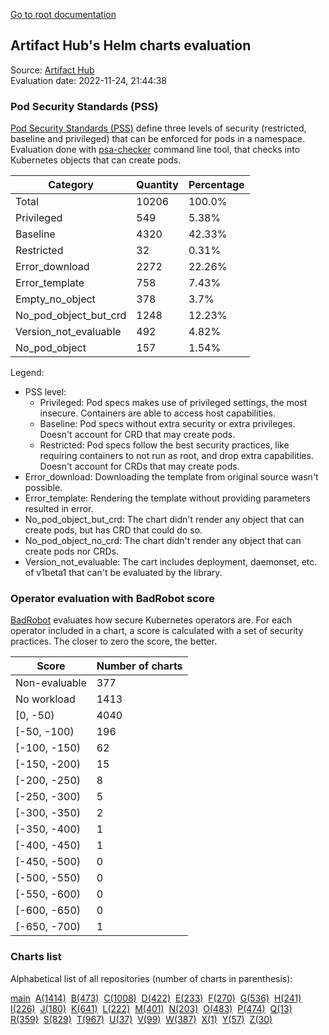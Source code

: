 [Go to root documentation](https://vicenteherrera.com/psa-checker)

## Artifact Hub's Helm charts evaluation

Source: [Artifact Hub](https://artifacthub.io/)  
Evaluation date: 2022-11-24, 21:44:38

### Pod Security Standards (PSS)

[Pod Security Standards (PSS)](https://kubernetes.io/docs/concepts/security/pod-security-standards/) define three levels of security (restricted, baseline and privileged) that can be enforced for pods in a namespace. Evaluation done with [psa-checker](https://vicenteherrera.com/psa-checker/) command line tool, that checks into Kubernetes objects that can create pods.

| Category | Quantity | Percentage |
|------|------|------|
| Total | 10206 | 100.0% |
| Privileged | 549 | 5.38% |
| Baseline | 4320 | 42.33% |
| Restricted | 32 | 0.31% |
| Error_download | 2272 | 22.26% |
| Error_template | 758 | 7.43% |
| Empty_no_object | 378 | 3.7% |
| No_pod_object_but_crd | 1248 | 12.23% |
| Version_not_evaluable | 492 | 4.82% |
| No_pod_object | 157 | 1.54% |

Legend:
 * PSS level:
   * Privileged: Pod specs makes use of privileged settings, the most insecure. Containers are able to access host capabilities.
   * Baseline: Pod specs without extra security or extra privileges. Doesn't account for CRD that may create pods.
   * Restricted: Pod specs follow the best security practices, like requiring containers to not run as root, and drop extra capabilities. Doesn't account for CRDs that may create pods.
 * Error_download: Downloading the template from original source wasn't possible.
 * Error_template: Rendering the template without providing parameters resulted in error.
 * No_pod_object_but_crd: The chart didn't render any object that can create pods, but has CRD that could do so.
 * No_pod_object_no_crd: The chart didn't render any object that can create pods nor CRDs.
 * Version_not_evaluable: The cart includes deployment, daemonset, etc. of v1beta1 that can't be evaluated by the library.

### Operator evaluation with BadRobot score

[BadRobot](https://github.com/controlplaneio/badrobot) evaluates how secure Kubernetes operators are. For each operator included in a chart, a score is calculated with a set of security practices. The closer to zero the score, the better.

| Score | Number of charts |
|------|------|
| Non-evaluable | 377 |
| No workload | 1413 |
| [0, -50) | 4040 |
| [-50, -100) | 196 |
| [-100, -150) | 62 |
| [-150, -200) | 15 |
| [-200, -250) | 8 |
| [-250, -300) | 5 |
| [-300, -350) | 2 |
| [-350, -400) | 1 |
| [-400, -450) | 1 |
| [-450, -500) | 0 |
| [-500, -550) | 0 |
| [-550, -600) | 0 |
| [-600, -650) | 0 |
| [-650, -700) | 1 |

### Charts list

Alphabetical list of all repositories (number of charts in parenthesis):

[main](./charts_levels)&nbsp; [A(1414)](./charts_levels_a)&nbsp; [B(473)](./charts_levels_b)&nbsp; [C(1008)](./charts_levels_c)&nbsp; [D(422)](./charts_levels_d)&nbsp; [E(233)](./charts_levels_e)&nbsp; [F(270)](./charts_levels_f)&nbsp; [G(536)](./charts_levels_g)&nbsp; [H(241)](./charts_levels_h)&nbsp; [I(226)](./charts_levels_i)&nbsp; [J(180)](./charts_levels_j)&nbsp; [K(641)](./charts_levels_k)&nbsp; [L(222)](./charts_levels_l)&nbsp; [M(401)](./charts_levels_m)&nbsp; [N(203)](./charts_levels_n)&nbsp; [O(483)](./charts_levels_o)&nbsp; [P(474)](./charts_levels_p)&nbsp; [Q(13)](./charts_levels_q)&nbsp; [R(359)](./charts_levels_r)&nbsp; [S(829)](./charts_levels_s)&nbsp; [T(967)](./charts_levels_t)&nbsp; [U(37)](./charts_levels_u)&nbsp; [V(99)](./charts_levels_v)&nbsp; [W(387)](./charts_levels_w)&nbsp; [X(1)](./charts_levels_x)&nbsp; [Y(57)](./charts_levels_y)&nbsp; [Z(30)](./charts_levels_z)&nbsp; 